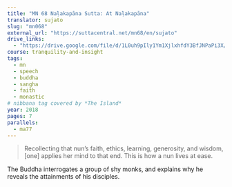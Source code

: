 ```yaml
---
title: "MN 68 Naḷakapāna Sutta: At Naḷakapāna"
translator: sujato
slug: "mn068"
external_url: "https://suttacentral.net/mn68/en/sujato"
drive_links:
  - "https://drive.google.com/file/d/1L0uh9pIly1Ym1XjlxhfdY3BfJNPaPi3X/view?usp=drivesdk"
course: tranquility-and-insight
tags:
  - mn
  - speech
  - buddha
  - sangha
  - faith
  - monastic
# nibbana tag covered by *The Island*
year: 2018
pages: 7
parallels:
  - ma77
---
```


> Recollecting that nun’s faith, ethics, learning, generosity, and wisdom, [one] applies her mind to that end. This is how a nun lives at ease.

The Buddha interrogates a group of shy monks, and explains why he reveals the attainments of his disciples.
